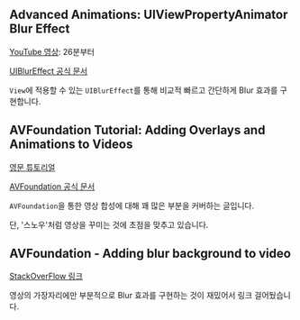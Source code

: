## Advanced Animations: UIViewPropertyAnimator Blur Effect 

[YouTube 영상](https://www.youtube.com/watch?v=gnwKWzmVrjY, "YouTube"): 26분부터

[UIBlurEffect 공식 문서](https://developer.apple.com/documentation/uikit/uiblureffect, "Documentation")

`View`에 적용할 수 있는 `UIBlurEffect`를 통해 비교적 빠르고 간단하게 Blur 효과를 구현합니다.

## AVFoundation Tutorial: Adding Overlays and Animations to Videos

[영문 튜토리얼](https://www.raywenderlich.com/6236502-avfoundation-tutorial-adding-overlays-and-animations-to-videos#toc-anchor-010, "Tutorial")

[AVFoundation 공식 문서](https://developer.apple.com/documentation/avfoundation, "Documentation")

`AVFoundation`을 통한 영상 합성에 대해 꽤 많은 부분을 커버하는 글입니다.

단, '스노우'처럼 영상을 꾸미는 것에 초점을 맞추고 있습니다.

## AVFoundation - Adding blur background to video 

[StackOverFlow 링크](https://stackoverflow.com/questions/44105717/avfoundation-adding-blur-background-to-video, "StackOverFlow")

영상의 가장자리에만 부분적으로 Blur 효과를 구현하는 것이 재밌어서 링크 걸어뒀습니다.
